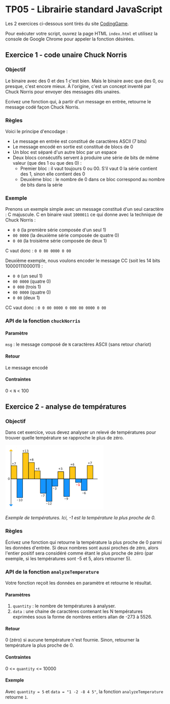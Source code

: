 # TP05 - Librairie standard JavaScript

Les 2 exercices ci-dessous sont tirés du site [CodingGame](https://www.codingame.com/).

Pour exécuter votre script, ouvrez la page HTML `index.html` et utilisez la console de Google Chrome pour appeler la fonction désirées.

## Exercice 1 - code unaire Chuck Norris

### Objectif

Le binaire avec des 0 et des 1 c'est bien.
Mais le binaire avec que des 0, ou presque, c'est encore mieux.
À l'origine, c'est un concept inventé par Chuck Norris pour envoyer des messages dits unaires.

Ecrivez une fonction qui, à partir d'un message en entrée, retourne le message codé façon Chuck Norris.

### Règles

Voici le principe d'encodage :

* Le message en entrée est constitué de caractères ASCII (7 bits)
* Le message encodé en sortie est constitué de blocs de 0
* Un bloc est séparé d'un autre bloc par un espace
* Deux blocs consécutifs servent à produire une série de bits de même valeur (que des 1 ou que des 0) :
  * Premier bloc : il vaut toujours 0 ou 00. S'il vaut 0 la série contient des 1, sinon elle contient des 0
  * Deuxième bloc : le nombre de 0 dans ce bloc correspond au nombre de bits dans la série

### Exemple

Prenons un exemple simple avec un message constitué d'un seul caractère : C majuscule.
C en binaire vaut `1000011` ce qui donne avec la technique de Chuck Norris :

* `0 0` (la première série composée d'un seul 1)
* `00 0000` (la deuxième série composée de quatre 0)
* `0 00` (la troisième série composée de deux 1)

C vaut donc : `0 0 00 0000 0 00`

Deuxième exemple, nous voulons encoder le message CC (soit les 14 bits 10000111000011) :

* `0 0` (un seul 1)
* `00 0000` (quatre 0)
* `0 000` (trois 1)
* `00 0000` (quatre 0)
* `0 00` (deux 1)

CC vaut donc : `0 0 00 0000 0 000 00 0000 0 00`

### API de la fonction `chuckNorris`

#### Paramètre

`msg` : le message composé de `N` caractères ASCII (sans retour chariot)

#### Retour

Le message encodé

#### Contraintes

0 < `N` < 100

## Exercice 2 - analyse de températures

### Objectif

Dans cet exercice, vous devez analyser un relevé de températures pour trouver quelle température se rapproche le plus de zéro.

![Exemple de températures](temperature.png)

_Exemple de températures. Ici, -1 est la température la plus proche de 0._

### Règles

Écrivez une fonction qui retourne la température la plus proche de 0 parmi les données d'entrée.
Si deux nombres sont aussi proches de zéro, alors l'entier positif sera considéré comme étant le plus proche de zéro
(par exemple, si les températures sont -5 et 5, alors retourner 5).

### API de la fonction `analyzeTemperature`

Votre fonction reçoit les données en paramètre et retourne le résultat.

#### Paramètres

1. `quantity` : le nombre de températures à analyser.
2. `data` : une chaine de caractères contenant les N températures exprimées sous la forme de nombres entiers allan de -273 à 5526.

#### Retour

0 (zéro) si aucune température n'est fournie.
Sinon, retourner la température la plus proche de 0.

#### Contraintes

0 <= `quantity` <= 10000

#### Exemple

Avec `quantity = 5` et `data = "1 -2 -8 4 5"`, la fonction `analyzeTemperature` retourne `1`.
